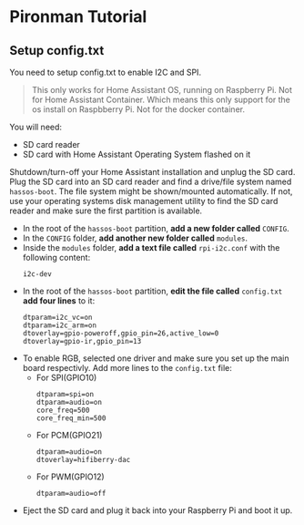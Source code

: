 # Pironman Tutorial

## Setup config.txt

You need to setup config.txt to enable I2C and SPI.

> This only works for Home Assistant OS, running on Raspberry Pi. Not for Home Assistant Container. Which means this only support for the os install on Raspbberry Pi. Not for the docker container.

You will need:

 - SD card reader
 - SD card with Home Assistant Operating System flashed on it

Shutdown/turn-off your Home Assistant installation and unplug the SD card. Plug the SD card into an SD card reader and find a drive/file system named `hassos-boot`. The file system might be shown/mounted automatically. If not, use your operating systems disk management utility to find the SD card reader and make sure the first partition is available.

 - In the root of the `hassos-boot` partition, **add a new folder called** `CONFIG`.
 - In the `CONFIG` folder, **add another new folder called** `modules`.
 - Inside the `modules` folder, **add a text file called** `rpi-i2c.conf` with the following content:
   ```
   i2c-dev
   ```
 - In the root of the `hassos-boot` partition, **edit the file called** `config.txt` **add four lines** to it:
   ```
   dtparam=i2c_vc=on
   dtparam=i2c_arm=on
   dtoverlay=gpio-poweroff,gpio_pin=26,active_low=0
   dtoverlay=gpio-ir,gpio_pin=13
   ```
 - To enable RGB, selected one driver and make sure you set up the main board respectivly. Add more lines to the `config.txt` file:
   - For SPI(GPIO10)
      ```
      dtparam=spi=on
      dtparam=audio=on
      core_freq=500
      core_freq_min=500
      ```
   - For PCM(GPIO21)
      ```
      dtparam=audio=on
      dtoverlay=hifiberry-dac
      ```
   - For PWM(GPIO12)
      ```
      dtparam=audio=off
      ```
 - Eject the SD card and plug it back into your Raspberry Pi and boot it up.
